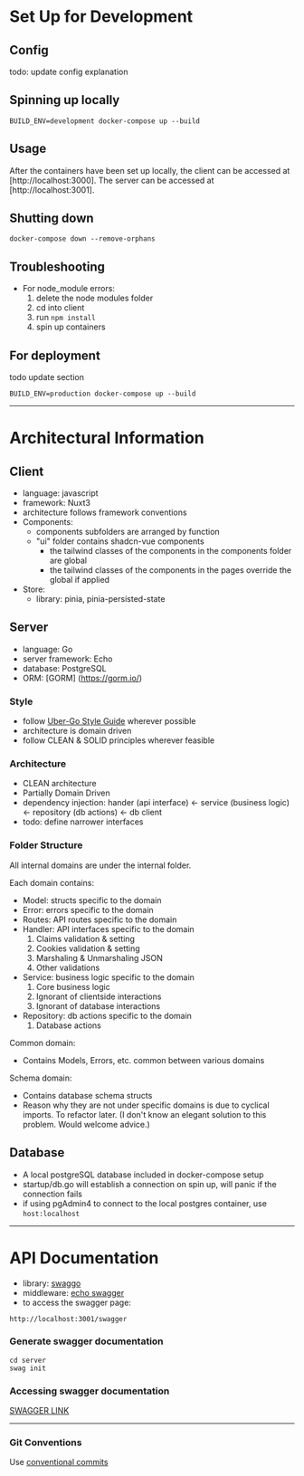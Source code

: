 # Set Up for Development

## Config

todo: update config explanation

## Spinning up locally

```
BUILD_ENV=development docker-compose up --build
```

## Usage

After the containers have been set up locally, the client can be accessed at [http://localhost:3000]. The server can be accessed at [http://localhost:3001].

## Shutting down

```
docker-compose down --remove-orphans
```

## Troubleshooting

- For node_module errors:
  1. delete the node modules folder
  2. cd into client
  3. run `npm install`
  4. spin up containers

## For deployment

todo update section

```
BUILD_ENV=production docker-compose up --build
```

---

# Architectural Information

## Client

- language: javascript
- framework: Nuxt3
- architecture follows framework conventions
- Components:
  - components subfolders are arranged by function
  - "ui" folder contains shadcn-vue components
    - the tailwind classes of the components in the components folder are global
    - the tailwind classes of the components in the pages override the global if applied
- Store:
  - library: pinia, pinia-persisted-state

## Server

- language: Go
- server framework: Echo
- database: PostgreSQL
- ORM: [GORM] (https://gorm.io/)

### Style

- follow [Uber-Go Style Guide](https://github.com/uber-go/guide) wherever possible
- architecture is domain driven
- follow CLEAN & SOLID principles wherever feasible

### Architecture

- CLEAN architecture
- Partially Domain Driven
- dependency injection: hander (api interface) <- service (business logic) <- repository (db actions) <- db client
- todo: define narrower interfaces

### Folder Structure

All internal domains are under the internal folder.

Each domain contains:

- Model: structs specific to the domain
- Error: errors specific to the domain
- Routes: API routes specific to the domain
- Handler: API interfaces specific to the domain
  1. Claims validation & setting
  2. Cookies validation & setting
  3. Marshaling & Unmarshaling JSON
  4. Other validations
- Service: business logic specific to the domain
  1. Core business logic
  2. Ignorant of clientside interactions
  3. Ignorant of database interactions
- Repository: db actions specific to the domain
  1. Database actions

Common domain:

- Contains Models, Errors, etc. common between various domains

Schema domain:

- Contains database schema structs
- Reason why they are not under specific domains is due to cyclical imports. To refactor later.
  (I don't know an elegant solution to this problem. Would welcome advice.)

## Database

- A local postgreSQL database included in docker-compose setup
- startup/db.go will establish a connection on spin up, will panic if the connection fails
- if using pgAdmin4 to connect to the local postgres container, use `host:localhost`

---

# API Documentation

- library: [swaggo](https://github.com/swaggo/swag)
- middleware: [echo swagger](https://github.com/swaggo/echo-swagger)
- to access the swagger page:

```
http://localhost:3001/swagger
```

### Generate swagger documentation

```
cd server
swag init
```

### Accessing swagger documentation

[SWAGGER LINK](http://localhost:3001/swagger/index.html)

---

### Git Conventions

Use [conventional commits](https://www.conventionalcommits.org/en/v1.0.0/#summary)
